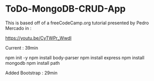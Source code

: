 # ToDo-MongoDB-CRUD-App

This is based off of a freeCodeCamp.org tutorial presented by Pedro Mercado in :

https://youtu.be/CyTWPr_WwdI

Current : 39min

 npm init -y
 npm install body-parser
 npm install express
 npm install mongodb
 npm install path


 Added Bootstrap : 29min





